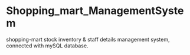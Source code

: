 # Shopping_mart_ManagementSystem
shopping-mart stock inventory &amp; staff details management system, connected with mySQL database.

